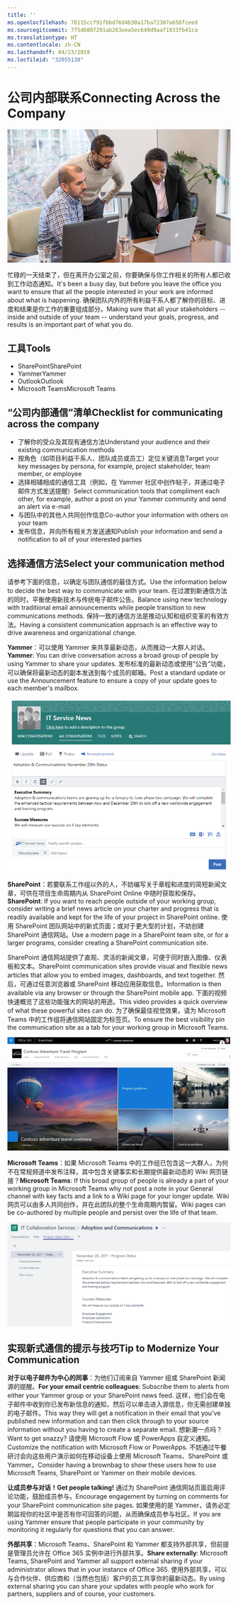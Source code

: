 ```yaml
---
title: ''
ms.openlocfilehash: 78115ccf91fbbd76d4b30a17ba72307a658fceed
ms.sourcegitcommit: 775d6807291ab263eea5ec649d9aaf1933fb41ca
ms.translationtype: HT
ms.contentlocale: zh-CN
ms.lasthandoff: 04/23/2019
ms.locfileid: "32055130"
---
```

# <a name="connecting-across-the-company"></a><span data-ttu-id="20404-102">公司内部联系</span><span class="sxs-lookup"><span data-stu-id="20404-102">Connecting Across the Company</span></span>

![联系视觉图像](media/ditl_crosscompany.png)

<span data-ttu-id="20404-104">忙碌的一天结束了，但在离开办公室之前，你要确保与你工作相关的所有人都已收到工作动态通知。</span><span class="sxs-lookup"><span data-stu-id="20404-104">It's been a busy day, but before you leave the office you want to ensure that all the people interested in your work are informed about what is happening.</span></span> <span data-ttu-id="20404-105">确保团队内外的所有利益干系人都了解你的目标、进度和结果是你工作的重要组成部分。</span><span class="sxs-lookup"><span data-stu-id="20404-105">Making sure that all your stakeholders -- inside and outside of your team -- understand your goals, progress, and results is an important part of what you do.</span></span>  

## <a name="tools"></a><span data-ttu-id="20404-106">工具</span><span class="sxs-lookup"><span data-stu-id="20404-106">Tools</span></span>
- <span data-ttu-id="20404-107">SharePoint</span><span class="sxs-lookup"><span data-stu-id="20404-107">SharePoint</span></span>
- <span data-ttu-id="20404-108">Yammer</span><span class="sxs-lookup"><span data-stu-id="20404-108">Yammer</span></span>
- <span data-ttu-id="20404-109">Outlook</span><span class="sxs-lookup"><span data-stu-id="20404-109">Outlook</span></span>
- <span data-ttu-id="20404-110">Microsoft Teams</span><span class="sxs-lookup"><span data-stu-id="20404-110">Microsoft Teams</span></span> 

## <a name="checklist-for-communicating-across-the-company"></a><span data-ttu-id="20404-111">“公司内部通信”清单</span><span class="sxs-lookup"><span data-stu-id="20404-111">Checklist for communicating across the company</span></span>
- <span data-ttu-id="20404-112">了解你的受众及其现有通信方法</span><span class="sxs-lookup"><span data-stu-id="20404-112">Understand your audience and their existing communication methods</span></span>
- <span data-ttu-id="20404-113">按角色（如项目利益干系人、团队成员或员工）定位关键消息</span><span class="sxs-lookup"><span data-stu-id="20404-113">Target your key messages by persona, for example, project stakeholder, team member, or employee</span></span>
- <span data-ttu-id="20404-114">选择相辅相成的通信工具（例如，在 Yammer 社区中创作帖子，并通过电子邮件方式发送提醒）</span><span class="sxs-lookup"><span data-stu-id="20404-114">Select communication tools that compliment each other, for example, author a post on your Yammer community and send an alert via e-mail</span></span> 
- <span data-ttu-id="20404-115">与团队中的其他人共同创作信息</span><span class="sxs-lookup"><span data-stu-id="20404-115">Co-author your information with others on your team</span></span>
- <span data-ttu-id="20404-116">发布信息，并向所有相关方发送通知</span><span class="sxs-lookup"><span data-stu-id="20404-116">Publish your information and send a notification to all of your interested parties</span></span> 
 
## <a name="select-your-communication-method"></a><span data-ttu-id="20404-117">选择通信方法</span><span class="sxs-lookup"><span data-stu-id="20404-117">Select your communication method</span></span>
<span data-ttu-id="20404-118">请参考下面的信息，以确定与团队通信的最佳方式。</span><span class="sxs-lookup"><span data-stu-id="20404-118">Use the information below to decide the best way to communicate with your team.</span></span> <span data-ttu-id="20404-119">在过渡到新通信方法的同时，平衡使用新技术与传统电子邮件公告。</span><span class="sxs-lookup"><span data-stu-id="20404-119">Balance using new technology with traditional email announcements while people transition to new communications methods.</span></span> <span data-ttu-id="20404-120">保持一致的通信方法是推动认知和组织变革的有效方法。</span><span class="sxs-lookup"><span data-stu-id="20404-120">Having a consistent communication approach is an effective way to drive awareness and organizational change.</span></span> 

<span data-ttu-id="20404-121">**Yammer**：可以使用 Yammer 来共享最新动态，从而推动一大群人对话。</span><span class="sxs-lookup"><span data-stu-id="20404-121">**Yammer**: You can drive conversation across a broad group of people by using Yammer to share your updates.</span></span> <span data-ttu-id="20404-122">发布标准的最新动态或使用“公告”功能，可以确保将最新动态的副本发送到每个成员的邮箱。</span><span class="sxs-lookup"><span data-stu-id="20404-122">Post a standard update or use the Announcement feature to ensure a copy of your update goes to each member's mailbox.</span></span> 

![社交媒体帖子](media/ditl_IT-Service-News.png)

<span data-ttu-id="20404-124">**SharePoint**：若要联系工作组以外的人，不妨编写关于章程和进度的简短新闻文章，可供在项目生命周期内从 SharePoint Online 中随时获取和保存。</span><span class="sxs-lookup"><span data-stu-id="20404-124">**SharePoint**: If you want to reach people outside of your  working group, consider writing a brief news article on your charter and progress that is readily available and kept for the life of your project in SharePoint online.</span></span> <span data-ttu-id="20404-125">使用 SharePoint 团队网站中的新式页面；或对于更大型的计划，不妨创建 SharePoint 通信网站。</span><span class="sxs-lookup"><span data-stu-id="20404-125">Use a modern page in a SharePoint team site, or for a larger programs, consider creating a SharePoint communication site.</span></span> 

<span data-ttu-id="20404-126">SharePoint 通信网站提供了直观、灵活的新闻文章，可便于同时嵌入图像、仪表板和文本。</span><span class="sxs-lookup"><span data-stu-id="20404-126">SharePoint communication sites provide visual and flexible news articles that allow you to embed images, dashboards, and text together.</span></span> <span data-ttu-id="20404-127">然后，可通过任意浏览器或 SharePoint 移动应用获取信息。</span><span class="sxs-lookup"><span data-stu-id="20404-127">Information is then available via any browser or through the SharePoint mobile app.</span></span> <span data-ttu-id="20404-128">下面的视频快速概览了这些功能强大的网站的用途。</span><span class="sxs-lookup"><span data-stu-id="20404-128">This video provides a quick overview of what these powerful sites can do.</span></span> <span data-ttu-id="20404-129">为了确保最佳视觉效果，请为 Microsoft Teams 中的工作组将通信网站固定为标签页。</span><span class="sxs-lookup"><span data-stu-id="20404-129">To ensure the best visibility pin the communication site as a tab for your working group in Microsoft Teams.</span></span>

![SharePoint Online 中的示例通信网站](media/ditl_Comm-Site.png)

<span data-ttu-id="20404-131">**Microsoft Teams**：如果 Microsoft Teams 中的工作组已包含这一大群人，为何不在常规频道中发布注释，其中包含关键事实和长期提供最新动态的 Wiki 网页链接？</span><span class="sxs-lookup"><span data-stu-id="20404-131">**Microsoft Teams**:  If this broad group of people is already a part of your working group in Microsoft Teams why not post a note in your General channel with key facts and a link to a Wiki page for your longer update.</span></span>  <span data-ttu-id="20404-132">Wiki 网页可以由多人共同创作，并在此团队的整个生命周期内暂留。</span><span class="sxs-lookup"><span data-stu-id="20404-132">Wiki pages can be co-authored by multiple people and persist over the life of that team.</span></span> 

![Microsoft Teams 中的 Wiki 网页的屏幕截图](media/ditl_Teams-Wiki.png)

## <a name="tip-to-modernize-your-communication"></a><span data-ttu-id="20404-134">实现新式通信的提示与技巧</span><span class="sxs-lookup"><span data-stu-id="20404-134">Tip to Modernize Your Communication</span></span>

<span data-ttu-id="20404-135">**对于以电子邮件为中心的同事**：为他们订阅来自 Yammer 组或 SharePoint 新闻源的提醒。</span><span class="sxs-lookup"><span data-stu-id="20404-135">**For your email centric colleagues**: Subscribe them to alerts from either your Yammer group or your SharePoint news feed.</span></span>  <span data-ttu-id="20404-136">这样，他们会在电子邮件中收到你已发布新信息的通知，然后可以单击进入源信息，你无需创建单独的电子邮件。</span><span class="sxs-lookup"><span data-stu-id="20404-136">This way they will get a notification in their email that you've published new information and can then click through to your source information without you having to create a separate email.</span></span>  <span data-ttu-id="20404-137">想新潮一点吗？</span><span class="sxs-lookup"><span data-stu-id="20404-137">Want to get snazzy?</span></span>  <span data-ttu-id="20404-138">请使用 Microsoft Flow 或 PowerApps 自定义通知。</span><span class="sxs-lookup"><span data-stu-id="20404-138">Customize the notification with Microsoft Flow or PowerApps.</span></span> <span data-ttu-id="20404-139">不妨通过午餐研讨会向这些用户演示如何在移动设备上使用 Microsoft Teams、SharePoint 或 Yammer。</span><span class="sxs-lookup"><span data-stu-id="20404-139">Consider having a brownbag to show these users how to use Microsoft Teams, SharePoint or Yammer on their mobile devices.</span></span> 

<span data-ttu-id="20404-140">**让成员参与对话！**</span><span class="sxs-lookup"><span data-stu-id="20404-140">**Get people talking!**</span></span> <span data-ttu-id="20404-141">通过为 SharePoint 通信网站页面启用评论功能，鼓励成员参与。</span><span class="sxs-lookup"><span data-stu-id="20404-141">Encourage engagement by turning on comments for your SharePoint communication site pages.</span></span>  <span data-ttu-id="20404-142">如果使用的是 Yammer，请务必定期监视你的社区中是否有你可回答的问题，从而确保成员参与社区。</span><span class="sxs-lookup"><span data-stu-id="20404-142">If you are using Yammer ensure that people participate in your community by monitoring it regularly for questions that you can answer.</span></span> 

<span data-ttu-id="20404-143">**外部共享**：Microsoft Teams、SharePoint 和 Yammer 都支持外部共享，但前提是管理员允许在 Office 365 实例中进行外部共享。</span><span class="sxs-lookup"><span data-stu-id="20404-143">**Share externally**:  Microsoft Teams, SharePoint and Yammer all support external sharing if your administrator allows that in your instance of Office 365.</span></span>  <span data-ttu-id="20404-144">使用外部共享，可以与合作伙伴、供应商和（当然也包括）客户的员工共享你的最新动态。</span><span class="sxs-lookup"><span data-stu-id="20404-144">By using external sharing you can share your updates with people who work for partners, suppliers and of course, your customers.</span></span>